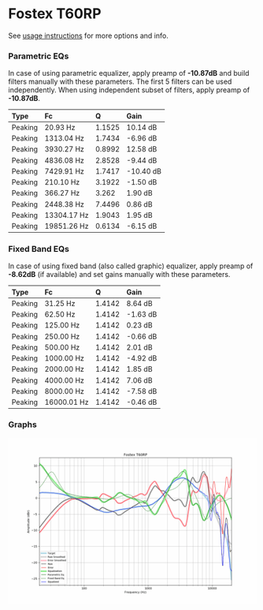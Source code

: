 # Fostex T60RP
See [usage instructions](https://github.com/jaakkopasanen/AutoEq#usage) for more options and info.

### Parametric EQs
In case of using parametric equalizer, apply preamp of **-10.87dB** and build filters manually
with these parameters. The first 5 filters can be used independently.
When using independent subset of filters, apply preamp of **-10.87dB**.

| Type    | Fc          |      Q | Gain      |
|:--------|:------------|:-------|:----------|
| Peaking | 20.93 Hz    | 1.1525 | 10.14 dB  |
| Peaking | 1313.04 Hz  | 1.7434 | -6.96 dB  |
| Peaking | 3930.27 Hz  | 0.8992 | 12.58 dB  |
| Peaking | 4836.08 Hz  | 2.8528 | -9.44 dB  |
| Peaking | 7429.91 Hz  | 1.7417 | -10.40 dB |
| Peaking | 210.10 Hz   | 3.1922 | -1.50 dB  |
| Peaking | 366.27 Hz   | 3.262  | 1.90 dB   |
| Peaking | 2448.38 Hz  | 7.4496 | 0.86 dB   |
| Peaking | 13304.17 Hz | 1.9043 | 1.95 dB   |
| Peaking | 19851.26 Hz | 0.6134 | -6.15 dB  |

### Fixed Band EQs
In case of using fixed band (also called graphic) equalizer, apply preamp of **-8.62dB**
(if available) and set gains manually with these parameters.

| Type    | Fc          |      Q | Gain     |
|:--------|:------------|:-------|:---------|
| Peaking | 31.25 Hz    | 1.4142 | 8.64 dB  |
| Peaking | 62.50 Hz    | 1.4142 | -1.63 dB |
| Peaking | 125.00 Hz   | 1.4142 | 0.23 dB  |
| Peaking | 250.00 Hz   | 1.4142 | -0.66 dB |
| Peaking | 500.00 Hz   | 1.4142 | 2.01 dB  |
| Peaking | 1000.00 Hz  | 1.4142 | -4.92 dB |
| Peaking | 2000.00 Hz  | 1.4142 | 1.85 dB  |
| Peaking | 4000.00 Hz  | 1.4142 | 7.06 dB  |
| Peaking | 8000.00 Hz  | 1.4142 | -7.58 dB |
| Peaking | 16000.01 Hz | 1.4142 | -0.46 dB |

### Graphs
![](./Fostex%20T60RP.png)